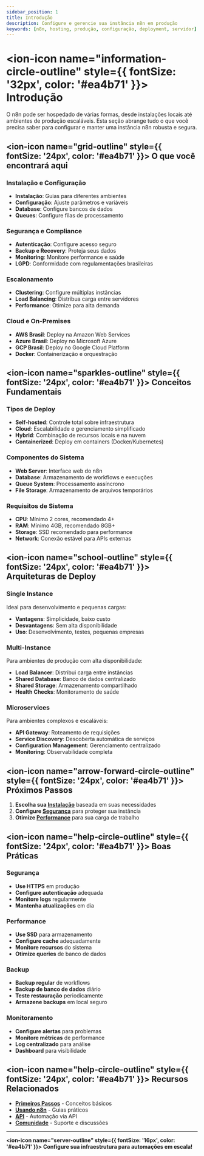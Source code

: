 ```yaml
---
sidebar_position: 1
title: Introdução
description: Configure e gerencie sua instância n8n em produção
keywords: [n8n, hosting, produção, configuração, deployment, servidor]
---
```


# <ion-icon name="information-circle-outline" style={{ fontSize: '32px', color: '#ea4b71' }}></ion-icon> Introdução

O n8n pode ser hospedado de várias formas, desde instalações locais até ambientes de produção escaláveis. Esta seção abrange tudo o que você precisa saber para configurar e manter uma instância n8n robusta e segura.

## <ion-icon name="grid-outline" style={{ fontSize: '24px', color: '#ea4b71' }}></ion-icon> O que você encontrará aqui

### Instalação e Configuração
- **Instalação**: Guias para diferentes ambientes
- **Configuração**: Ajuste parâmetros e variáveis
- **Database**: Configure bancos de dados
- **Queues**: Configure filas de processamento

### Segurança e Compliance
- **Autenticação**: Configure acesso seguro
- **Backup e Recovery**: Proteja seus dados
- **Monitoring**: Monitore performance e saúde
- **LGPD**: Conformidade com regulamentações brasileiras

### Escalonamento
- **Clustering**: Configure múltiplas instâncias
- **Load Balancing**: Distribua carga entre servidores
- **Performance**: Otimize para alta demanda

### Cloud e On-Premises
- **AWS Brasil**: Deploy na Amazon Web Services
- **Azure Brasil**: Deploy no Microsoft Azure
- **GCP Brasil**: Deploy no Google Cloud Platform
- **Docker**: Containerização e orquestração

## <ion-icon name="sparkles-outline" style={{ fontSize: '24px', color: '#ea4b71' }}></ion-icon> Conceitos Fundamentais

### Tipos de Deploy
- **Self-hosted**: Controle total sobre infraestrutura
- **Cloud**: Escalabilidade e gerenciamento simplificado
- **Hybrid**: Combinação de recursos locais e na nuvem
- **Containerized**: Deploy em containers (Docker/Kubernetes)

### Componentes do Sistema
- **Web Server**: Interface web do n8n
- **Database**: Armazenamento de workflows e execuções
- **Queue System**: Processamento assíncrono
- **File Storage**: Armazenamento de arquivos temporários

### Requisitos de Sistema
- **CPU**: Mínimo 2 cores, recomendado 4+
- **RAM**: Mínimo 4GB, recomendado 8GB+
- **Storage**: SSD recomendado para performance
- **Network**: Conexão estável para APIs externas

## <ion-icon name="school-outline" style={{ fontSize: '24px', color: '#ea4b71' }}></ion-icon> Arquiteturas de Deploy

### Single Instance
Ideal para desenvolvimento e pequenas cargas:

- **Vantagens**: Simplicidade, baixo custo
- **Desvantagens**: Sem alta disponibilidade
- **Uso**: Desenvolvimento, testes, pequenas empresas

### Multi-Instance
Para ambientes de produção com alta disponibilidade:

- **Load Balancer**: Distribui carga entre instâncias
- **Shared Database**: Banco de dados centralizado
- **Shared Storage**: Armazenamento compartilhado
- **Health Checks**: Monitoramento de saúde

### Microservices
Para ambientes complexos e escaláveis:

- **API Gateway**: Roteamento de requisições
- **Service Discovery**: Descoberta automática de serviços
- **Configuration Management**: Gerenciamento centralizado
- **Monitoring**: Observabilidade completa

## <ion-icon name="arrow-forward-circle-outline" style={{ fontSize: '24px', color: '#ea4b71' }}></ion-icon> Próximos Passos

1. **Escolha sua [Instalação](./instalacao/)** baseada em suas necessidades
2. **Configure [Segurança](./seguranca/)** para proteger sua instância
3. **Otimize [Performance](./escalonamento/)** para sua carga de trabalho

## <ion-icon name="help-circle-outline" style={{ fontSize: '24px', color: '#ea4b71' }}></ion-icon> Boas Práticas

### Segurança
- **Use HTTPS** em produção
- **Configure autenticação** adequada
- **Monitore logs** regularmente
- **Mantenha atualizações** em dia

### Performance
- **Use SSD** para armazenamento
- **Configure cache** adequadamente
- **Monitore recursos** do sistema
- **Otimize queries** de banco de dados

### Backup
- **Backup regular** de workflows
- **Backup de banco de dados** diário
- **Teste restauração** periodicamente
- **Armazene backups** em local seguro

### Monitoramento
- **Configure alertas** para problemas
- **Monitore métricas** de performance
- **Log centralizado** para análise
- **Dashboard** para visibilidade

## <ion-icon name="help-circle-outline" style={{ fontSize: '24px', color: '#ea4b71' }}></ion-icon> Recursos Relacionados

- **[Primeiros Passos](../../primeiros-passos/)** - Conceitos básicos
- **[Usando n8n](../../usando-n8n/)** - Guias práticos
- **[API](../../api/)** - Automação via API
- **[Comunidade](../../comunidade/)** - Suporte e discussões

---

**<ion-icon name="server-outline" style={{ fontSize: '16px', color: '#ea4b71' }}></ion-icon> Configure sua infraestrutura para automações em escala!**
